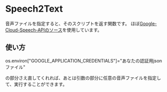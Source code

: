 # Speech2Text
音声ファイルを指定すると、そのスクリプトを返す関数です。
ほぼ[Google-Cloud-Speech-APIのソース](https://github.com/GoogleCloudPlatform/python-docs-samples/tree/master/speech/cloud-client)を使用しています。
## 使い方
  
os.environ["GOOGLE_APPLICATION_CREDENTIALS"]="あなたの認証用jsonファイル"
  
の部分さえ直してくれれば、あとは引数の部分に任意の音声ファイルを指定して、実行することができます。
